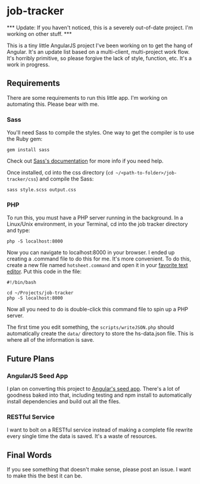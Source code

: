 job-tracker
===========

*** Update: If you haven't noticed, this is a severely out-of-date project. I'm working on other stuff. ***

This is a tiny little AngularJS project I've been working on to get the hang of Angular. It's an update list based on a multi-client, multi-project work flow. It's horribly primitive, so please forgive the lack of style, function, etc. It's a work in progress.

## Requirements

There are some requirements to run this little app. I'm working on automating this. Please bear with me.

### Sass

You'll need Sass to compile the styles. One way to get the compiler is to use the Ruby gem:

`gem install sass`

Check out [Sass's documentation](http://sass-lang.com/documentation/) for more info if you need help.

Once installed, cd into the css directory (`cd ~/<path-to-folder>/job-tracker/css`) and compile the Sass:

`sass style.scss output.css`

### PHP

To run this, you must have a PHP server running in the background. In a Linux/Unix environment, in your Terminal, cd into the job tracker directory and type:

`php -S localhost:8000`

Now you can navigate to localhost:8000 in your browser. I ended up creating a .command file to do this for me. It's more convenient. To do this, create a new file named `hotsheet.command` and open it in your [favorite text editor](http://www.sublimetext.com). Put this code in the file:

````
#!/bin/bash

cd ~/Projects/job-tracker
php -S localhost:8000
````

Now all you need to do is double-click this command file to spin up a PHP server.

The first time you edit something, the `scripts/writeJSON.php` should automatically create the `data/` directory to store the hs-data.json file. This is where all of the information is save.

## Future Plans

### AngularJS Seed App

I plan on converting this project to [Angular's seed app](https://github.com/angular/angular-seed). There's a lot of goodness baked into that, including testing and npm install to automatically install dependencies and build out all the files.

### RESTful Service

I want to bolt on a RESTful service instead of making a complete file rewrite every single time the data is saved. It's a waste of resources.

## Final Words

If you see something that doesn't make sense, please post an issue. I want to make this the best it can be.